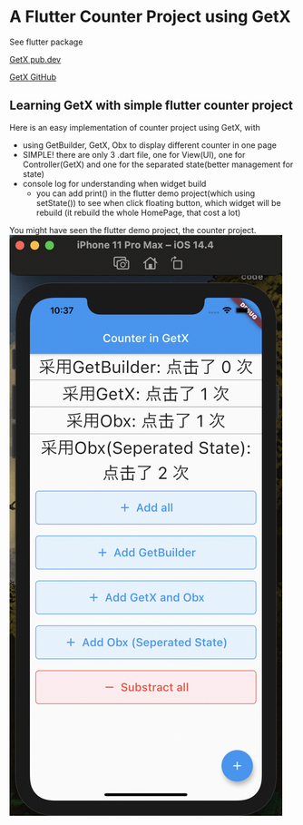 # A Flutter Counter Project using GetX
See flutter package

[GetX pub.dev](https://pub.dev/packages/get)

[GetX GitHub](https://github.com/jonataslaw/getx)

## Learning GetX with simple flutter counter project

Here is an easy implementation of counter project using GetX, with
- using GetBuilder, GetX, Obx to display different counter in one page
- SIMPLE! there are only 3 .dart file, one for View(UI), one for Controller(GetX) and one for the separated state(better management for state)
- console log for understanding when widget build
  - you can add print() in the flutter demo project(which using setState()) to see when click floating button, which widget will be rebuild (it rebuild the whole HomePage, that cost a lot)


You might have seen the flutter demo project, the counter project.
![demo](image/demo.png)